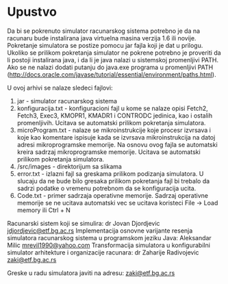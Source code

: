 # Upustvo
Da bi se pokrenuto simulator racunarskog sistema potrebno je da na racunaru bude instalirana java virtuelna masina verzija 1.6 ili novije.
Pokretanje simulatora se postize pomocu jar fajla koji je dat u prilogu. 
Ukoliko se prilikom pokretanja simulator ne pokrene potrebno je proveriti da li postoji instalirana java, i da li je java nalazi u sistemskoj promenljivi PATH. Ako se ne nalazi dodati putanju do java.exe programa u promenljivi PATH (http://docs.oracle.com/javase/tutorial/essential/environment/paths.html). 

U ovoj arhivi se nalaze sledeci fajlovi:
1. jar - simulator racunarskog sistema
2. konfiguracija.txt - konfiguracioni fajl u kome se nalaze opisi Fetch2, Fetch3, Exec3, KMOPR1, KMADR1 i CONTRODC jedinica, kao i ostalih promenljivih. Ucitava se automatski prilikom pokretanja simulatora.
3. microProgram.txt - nalaze se mikroinstrukcije koje procesr izvrsava i koje kao komentare ispisuje kada se izvrsava mikroinstrukcija na datoj adresi mikroprogramske memorije. Na osnovu ovog fajla se automatski kreira sadrzaj mikroprogramske memorije. Ucitava se automatski prilikom pokretanja simulatora.
4. /src/images - direktorijum sa slikama
5. error.txt - izlazni fajl sa greskama prilikom podizanja simulatora. U slucaju da ne bude bilo gresaka prilikom pokretanja fajl bi trebalo da sadrzi podatke o vremenu potrebnom da se konfiguracija ucita.
6. Code.txt - primer sadrzaja operativne memorije. Sadrzaj operativne memorije se ne ucitava automatski vec se ucitava koristeci File -> Load memory ili Ctrl + N 

Racunarski sistem koji se simulira: dr Jovan Djordjevic <jdjordjevic@etf.bg.ac.rs>
Implementacija osnovne varijante resenja simulatora racunarskog sistema u programskom jeziku Java: Aleksandar Milic <mrevil1990@yahoo.com>
Transformacija simulatora u konfigurabilni simulator arhitekture i organizacije racunara: dr Zaharije Radivojevic <zaki@etf.bg.ac.rs>

Greske u radu simulatora javiti na adresu: zaki@etf.bg.ac.rs
